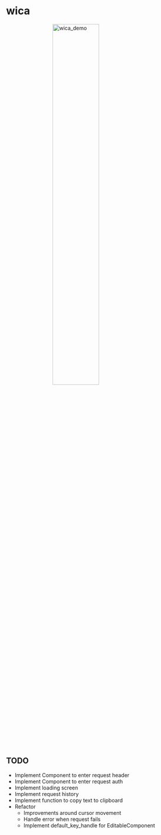 # wica

<img title='wica_demo' alt='wica_demo' src='https://user-images.githubusercontent.com/49638956/167323693-a6a925ab-d434-4d71-bcbd-a2cc8d1fc14e.gif' width="700" style="display: block; margin-left: auto; margin-right: auto; width: 50%;">

## TODO
- Implement Component to enter request header
- Implement Component to enter request auth
- Implement loading screen
- Implement request history
- Implement function to copy text to clipboard
- Refactor
  - Improvements around cursor movement
  - Handle error when request fails
  - Implement default_key_handle for EditableComponent
